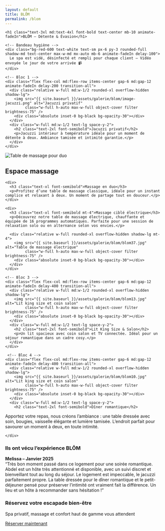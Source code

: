 ```yaml
---
layout: default
title: BLŌM
permalink: /blom
---
```


<section class="bg-black text-white py-12 px-4 w-full overflow-x-hidden">
  <div class="max-w-6xl mx-auto space-y-16">

    <h1 class="text-3xl md:text-4xl font-bold text-center mb-10 animate-fadeIn">BLŌM – Détente & Évasion</h1>

    <!-- Bandeau hygiène -->
    <div class="bg-red-600 text-white text-sm px-6 py-3 rounded-full shadow-md text-center max-w-md mx-auto mb-6 animate-fadeIn delay-100">
      Le spa est vidé, désinfecté et rempli pour chaque client – Vidéo envoyée le jour de votre arrivée 📹
    </div>

    <!-- Bloc 1 -->
    <div class="flex flex-col md:flex-row items-center gap-6 md:gap-12 animate-fadeIn delay-200 transition-all">
      <div class="relative w-full md:w-1/2 rounded-xl overflow-hidden shadow-lg">
        <img src="{{ site.baseurl }}/assets/galerie/blom/image-jacuzzi.png" alt="Jacuzzi privatif"
             class="w-full h-auto max-w-full object-cover filter brightness-75" />
        <div class="absolute inset-0 bg-black bg-opacity-30"></div>
      </div>
      <div class="w-full md:w-1/2 text-lg space-y-2">
        <h2 class="text-2xl font-semibold">Jacuzzi privatif</h2>
        <p>Jacuzzi intérieur à température idéale pour un moment de détente à deux. Ambiance tamisée et intimité garantie.</p>
      </div>
    </div>

   <!-- Bloc 2 – Espace massage -->
<div class="flex flex-col md:flex-row-reverse items-center gap-6 md:gap-12 animate-fadeIn delay-300 transition-all">
  <!-- Première image : table manuelle -->
  <div class="relative w-full md:w-1/2 rounded-xl overflow-hidden shadow-lg">
    <img src="{{ site.baseurl }}/assets/galerie/blom/blom31.jpg" alt="Table de massage pour duo"
         class="w-full h-auto max-w-full object-cover filter brightness-75" />
    <div class="absolute inset-0 bg-black bg-opacity-30"></div>
  </div>
  
  <div class="w-full md:w-1/2 text-lg space-y-4">
    <h2 class="text-2xl font-semibold">Espace massage</h2>
    
    <div>
      <h3 class="text-xl font-semibold">Massage en duo</h3>
      <p>Profitez d’une table de massage classique, idéale pour un instant complice et relaxant à deux. Un moment de partage tout en douceur.</p>
    </div>
    
    <div>
      <h3 class="text-xl font-semibold mt-4">Massage ciblé électrique</h3>
      <p>Découvrez notre table de massage électrique, chauffante et équipée de 16 programmes automatiques. Parfaite pour une session de relaxation solo ou en alternance selon vos envies.</p>
      
      <div class="relative w-full rounded-xl overflow-hidden shadow-lg mt-4">
        <img src="{{ site.baseurl }}/assets/galerie/blom/blom37.jpg" alt="Table de massage électrique"
             class="w-full h-auto max-w-full object-cover filter brightness-75" />
        <div class="absolute inset-0 bg-black bg-opacity-30"></div>
      </div>
    </div>
  </div>
</div>

     

    <!-- Bloc 3 -->
    <div class="flex flex-col md:flex-row items-center gap-6 md:gap-12 animate-fadeIn delay-400 transition-all">
      <div class="relative w-full md:w-1/2 rounded-xl overflow-hidden shadow-lg">
        <img src="{{ site.baseurl }}/assets/galerie/blom/blom13.jpg" alt="Lit king size et coin salon"
             class="w-full h-auto max-w-full object-cover filter brightness-75" />
        <div class="absolute inset-0 bg-black bg-opacity-30"></div>
      </div>
      <div class="w-full md:w-1/2 text-lg space-y-2">
        <h2 class="text-2xl font-semibold">Lit King Size & Salon</h2>
        <p>Un lit spacieux avec coin salon et TV connectée. Idéal pour un séjour romantique dans un cadre cosy.</p>
      </div>
    </div>

     <!-- Bloc 4 -->
    <div class="flex flex-col md:flex-row items-center gap-6 md:gap-12 animate-fadeIn delay-400 transition-all">
      <div class="relative w-full md:w-1/2 rounded-xl overflow-hidden shadow-lg">
        <img src="{{ site.baseurl }}/assets/galerie/blom/blom10.jpg" alt="Lit king size et coin salon"
             class="w-full h-auto max-w-full object-cover filter brightness-75" />
        <div class="absolute inset-0 bg-black bg-opacity-30"></div>
      </div>
      <div class="w-full md:w-1/2 text-lg space-y-2">
        <h2 class="text-2xl font-semibold">Dîner romantique</h2>
<p>Apportez votre repas, nous créons l’ambiance : une table dressée avec soin, bougies, vaisselle élégante et lumière tamisée. L’endroit parfait pour savourer un moment à deux, en toute intimité.</p>

    </div>

  </div>

  <!-- Bloc Témoignages -->
<div class="mt-16 bg-white text-black py-10 px-6 rounded-xl shadow-xl max-w-4xl mx-auto animate-fadeIn delay-500">
  <h3 class="text-2xl md:text-3xl font-bold text-center mb-6">Ils ont vécu l’expérience BLŌM</h3>
  
  <div class="text-sm md:text-base italic space-y-4">
    <p>
      <strong>Melissa – Janvier 2025</strong><br />
      “Très bon moment passé dans ce logement pour une soirée romantique.  
      Abdel est un hôte très attentionné et disponible, avec un suivi discret et bienveillant tout au long du séjour.  
      Le logement est impeccable, le jacuzzi parfaitement propre.  
      La table dressée pour le dîner romantique et le petit-déjeuner pensé pour préserver l’intimité ont vraiment fait la différence.  
      Un lieu et un hôte à recommander sans hésitation !”
    </p>
  </div>
</div>


  <!-- Bandeau réserver maintenant -->
  <div class="mt-16 bg-white text-black py-6 px-4 text-center rounded-xl shadow-xl max-w-4xl mx-auto animate-fadeIn delay-500">
    <h3 class="text-2xl font-bold mb-2">Réservez votre escapade bien-être</h3>
    <p class="mb-4">Spa privatif, massage et confort haut de gamme vous attendent</p>
    <a href="{{ site.baseurl }}/contact"
       class="inline-block bg-black text-white px-6 py-3 rounded-full font-semibold shadow hover:bg-gray-800 transition">
      Réserver maintenant
    </a>
  </div>

</section>
